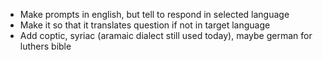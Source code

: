 - Make prompts in english, but tell to respond in selected language
- Make it so that it translates question if not in target language
- Add coptic, syriac (aramaic dialect still used today), maybe german for luthers bible
